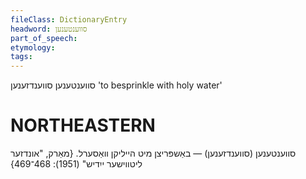 ```yaml
---
fileClass: DictionaryEntry
headword: סווענטענען
part_of_speech: 
etymology: 
tags: 
---
```

סווענטענען
סווענדזענען
'to besprinkle with holy water'

NORTHEASTERN
==============

סווענטענען (סווענדזענען) — באַשפּריצן מיט הייליקן וואַסערל. 
{מאַרק, "אונדזער ליטווישער ייִדיש" (1951): 468־469}
